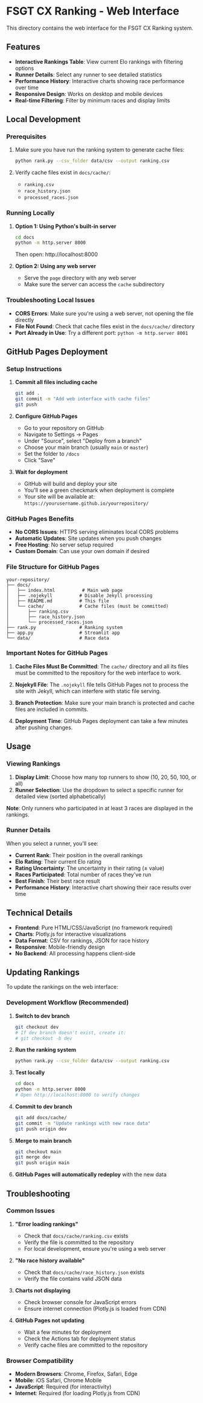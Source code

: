 # FSGT CX Ranking - Web Interface

This directory contains the web interface for the FSGT CX Ranking system.

## Features

- **Interactive Rankings Table**: View current Elo rankings with filtering options
- **Runner Details**: Select any runner to see detailed statistics
- **Performance History**: Interactive charts showing race performance over time
- **Responsive Design**: Works on desktop and mobile devices
- **Real-time Filtering**: Filter by minimum races and display limits

## Local Development

### Prerequisites

1. Make sure you have run the ranking system to generate cache files:
   ```bash
   python rank.py --csv_folder data/csv --output ranking.csv
   ```

2. Verify cache files exist in `docs/cache/`:
   - `ranking.csv`
   - `race_history.json`
   - `processed_races.json`

### Running Locally

1. **Option 1: Using Python's built-in server**
   ```bash
   cd docs
   python -m http.server 8000
   ```
   Then open: http://localhost:8000

2. **Option 2: Using any web server**
   - Serve the `page` directory with any web server
   - Make sure the server can access the `cache` subdirectory

### Troubleshooting Local Issues

- **CORS Errors**: Make sure you're using a web server, not opening the file directly
- **File Not Found**: Check that cache files exist in the `docs/cache/` directory
- **Port Already in Use**: Try a different port: `python -m http.server 8001`

## GitHub Pages Deployment

### Setup Instructions

1. **Commit all files including cache**
   ```bash
   git add .
   git commit -m "Add web interface with cache files"
   git push
   ```

2. **Configure GitHub Pages**
   - Go to your repository on GitHub
   - Navigate to Settings → Pages
   - Under "Source", select "Deploy from a branch"
   - Choose your main branch (usually `main` or `master`)
   - Set the folder to `/docs`
   - Click "Save"

3. **Wait for deployment**
   - GitHub will build and deploy your site
   - You'll see a green checkmark when deployment is complete
   - Your site will be available at: `https://yourusername.github.io/yourrepository/`

### GitHub Pages Benefits

- **No CORS Issues**: HTTPS serving eliminates local CORS problems
- **Automatic Updates**: Site updates when you push changes
- **Free Hosting**: No server setup required
- **Custom Domain**: Can use your own domain if desired

### File Structure for GitHub Pages

```
your-repository/
├── docs/
│   ├── index.html          # Main web page
│   ├── .nojekyll          # Disable Jekyll processing
│   ├── README.md          # This file
│   └── cache/             # Cache files (must be committed)
│       ├── ranking.csv
│       ├── race_history.json
│       └── processed_races.json
├── rank.py                # Ranking system
├── app.py                 # Streamlit app
└── data/                  # Race data
```

### Important Notes for GitHub Pages

1. **Cache Files Must Be Committed**: The `cache/` directory and all its files must be committed to the repository for the web interface to work.

2. **Nojekyll File**: The `.nojekyll` file tells GitHub Pages not to process the site with Jekyll, which can interfere with static file serving.

3. **Branch Protection**: Make sure your main branch is protected and cache files are included in commits.

4. **Deployment Time**: GitHub Pages deployment can take a few minutes after pushing changes.

## Usage

### Viewing Rankings

1. **Display Limit**: Choose how many top runners to show (10, 20, 50, 100, or all)
2. **Runner Selection**: Use the dropdown to select a specific runner for detailed view (sorted alphabetically)

**Note**: Only runners who participated in at least 3 races are displayed in the rankings.

### Runner Details

When you select a runner, you'll see:
- **Current Rank**: Their position in the overall rankings
- **Elo Rating**: Their current Elo rating
- **Rating Uncertainty**: The uncertainty in their rating (± value)
- **Races Participated**: Total number of races they've run
- **Best Finish**: Their best race result
- **Performance History**: Interactive chart showing their race results over time

## Technical Details

- **Frontend**: Pure HTML/CSS/JavaScript (no framework required)
- **Charts**: Plotly.js for interactive visualizations
- **Data Format**: CSV for rankings, JSON for race history
- **Responsive**: Mobile-friendly design
- **No Backend**: All processing happens client-side

## Updating Rankings

To update the rankings on the web interface:

### Development Workflow (Recommended)

1. **Switch to dev branch**
   ```bash
   git checkout dev
   # If dev branch doesn't exist, create it:
   # git checkout -b dev
   ```

2. **Run the ranking system**
   ```bash
   python rank.py --csv_folder data/csv --output ranking.csv
   ```

3. **Test locally**
   ```bash
   cd docs
   python -m http.server 8000
   # Open http://localhost:8000 to verify changes
   ```

4. **Commit to dev branch**
   ```bash
   git add docs/cache/
   git commit -m "Update rankings with new race data"
   git push origin dev
   ```

5. **Merge to main branch**
   ```bash
   git checkout main
   git merge dev
   git push origin main
   ```

6. **GitHub Pages will automatically redeploy** with the new data

## Troubleshooting

### Common Issues

1. **"Error loading rankings"**
   - Check that `docs/cache/ranking.csv` exists
   - Verify the file is committed to the repository
   - For local development, ensure you're using a web server

2. **"No race history available"**
   - Check that `docs/cache/race_history.json` exists
   - Verify the file contains valid JSON data

3. **Charts not displaying**
   - Check browser console for JavaScript errors
   - Ensure internet connection (Plotly.js is loaded from CDN)

4. **GitHub Pages not updating**
   - Wait a few minutes for deployment
   - Check the Actions tab for deployment status
   - Verify cache files are committed to the repository

### Browser Compatibility

- **Modern Browsers**: Chrome, Firefox, Safari, Edge
- **Mobile**: iOS Safari, Chrome Mobile
- **JavaScript**: Required (for interactivity)
- **Internet**: Required (for loading Plotly.js from CDN) 